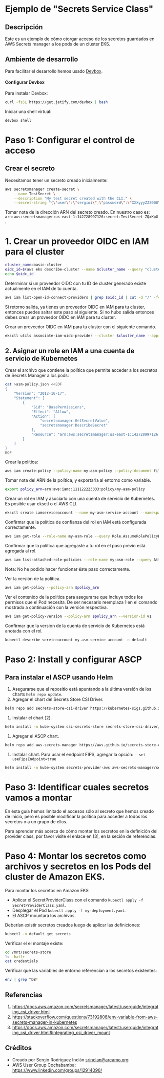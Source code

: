 # Ejemplo de "Secrets Service Class"

## Descripción

Este es un ejemplo de cómo otorgar acceso de los secretos guardados en AWS Secrets manager a los pods de un cluster EKS.

## Ambiente de desarrollo

Para facilitar el desarrollo hemos usado [Devbox](https://www.jetify.com/devbox/docs/).

#### Configurar Devbox

Para instalar Devbox:

```sh
curl -fsSL https://get.jetify.com/devbox | bash
```

Iniciar una shell virtual:

```sh
devbox shell
```

# Paso 1: Configurar el control de acceso

## Crear el secreto

Necesitamos tener un secreto creado inicialmente:

```sh
aws secretsmanager create-secret \
    --name TestSecret \
    --description "My test secret created with the CLI." \
    --secret-string "{\"user\":\"sergioi\",\"password\":\"XXXyyyZZZ000\"}"
``` 
Tomar nota de la dirección ARN del secreto creado. En nuestro caso es: `arn:aws:secretsmanager:us-east-1:142728997126:secret:TestSecret-ZQxKpG` .

# 1. Crear un proveedor OIDC en IAM para el cluster

```sh
cluster_name=basic-cluster
oidc_id=$(aws eks describe-cluster --name $cluster_name --query "cluster.identity.oidc.issuer" --output text | cut -d '/' -f 5)
echo $oidc_id
```

Determinar si un proveedor OIDC con tu ID de cluster generado existe actualmente en el IAM de tu cuenta.

```sh
aws iam list-open-id-connect-providers | grep $oidc_id | cut -d "/" -f4
```

Si retorno salida, ya tienes un proveedor OIDC en IAM para tu cluster, entonces puedes saltar este paso al siguiente. Si no hubo salida entonces debes crear un proveedor OIDC en IAM para tu cluster.

Crear un proveedor OIDC en IAM para tu cluster con el siguiente comando.

```sh
eksctl utils associate-iam-oidc-provider --cluster $cluster_name --approve
```

## 2. Asignar un role en IAM a una cuenta de servicio de Kubernetes

Crear el archivo que contiene la política que permite acceder a los secretos de Secrets Manager a los pods:

```sh
cat >asm-policy.json <<EOF
{
    "Version": "2012-10-17",
    "Statement": [
        {
            "Sid": "BasePermissions",
            "Effect": "Allow",
            "Action": [
                "secretsmanager:GetSecretValue",
                "secretsmanager:DescribeSecret"
            ],
            "Resource": "arn:aws:secretsmanager:us-east-1:142728997126:secret:TestSecret-ZQxKpG"
        }
    ]
}
EOF
```

Crear la política:

```sh
aws iam create-policy --policy-name my-asm-policy --policy-document file://asm-policy.json
```
Tomar nota del ARN de la política, y exportarla al entorno como variable.

```sh
export policy_arn=arn:aws:iam::111122223333:policy/my-asm-policy
```

Crear un rol en IAM y asociarlo con una cuenta de servicio de Kubernetes. Es posible usar eksctl o el AWS CLI.

```sh
eksctl create iamserviceaccount --name my-asm-service-account --namespace default --cluster $cluster_name --role-name my-asm-role --attach-policy-arn $policy_arn --approve
```

Confirmar que la política de confianza del rol en IAM está configurada correctamente.

```sh
aws iam get-role --role-name my-asm-role --query Role.AssumeRolePolicyDocument
```

Confirmar que la política que agregaste a tu rol en el paso previo está agregada al rol.

```sh
aws iam list-attached-role-policies --role-name my-asm-role --query AttachedPolicies[].PolicyArn --output text
```
Nota: No he podido hacer funcionar éste paso correctamente.

Ver la versión de la politica.

```sh
aws iam get-policy --policy-arn $policy_arn
```

Ver el contenido de la política para asegurarse que incluye todos los permisos que el Pod necesita. De ser necesario reemplaza 1 en el comando mostrado a continuación con la versión respectiva.

```sh
aws iam get-policy-version --policy-arn $policy_arn --version-id v1

```

Confirmar que la version de la cuenta de servicio de Kubernetes está anotada con el rol.

```sh
kubectl describe serviceaccount my-asm-service-account -n default
```

# Paso 2: Install y configurar ASCP

## Para instalar el ASCP usando Helm

1. Asegurarse que el repositio está apuntando a la última versión de los charts `helm repo update`.
2. Agregar el chart del Secrets Store CSI Driver.
```sh
helm repo add secrets-store-csi-driver https://kubernetes-sigs.github.io/secrets-store-csi-driver/charts
```
1. Instalar el chart [2].
```sh
helm install -n kube-system csi-secrets-store secrets-store-csi-driver/secrets-store-csi-driver --set syncSecret.enabled=true
```
1. Agregar el ASCP chart.
```sh
helm repo add aws-secrets-manager https://aws.github.io/secrets-store-csi-driver-provider-aws
```
1. Instalar chart. Para usar el endpoint FIPS, agregar la opción: `--set useFipsEndpoint=true`
```sh
helm install -n kube-system secrets-provider-aws aws-secrets-manager/secrets-store-csi-driver-provider-aws
```

# Paso 3: Identificar cuales secretos vamos a montar

En ésta guía hemos limitado el accesos sólo al secreto que hemos creado de inicio, pero es posible modificar la política para acceder a todos los secretos o a un grupo de ellos.

Para aprender más acerca de cómo montar los secretos en la definición del provider class, por favor visite el enlace en [3], en la seción de referencias.

# Paso 4: Montar los secretos como archivos y secretos en los Pods del cluster de Amazon EKS.

Para montar los secretos en Amazon EKS
- Aplicar el SecretProviderClass con el comando `kubectl apply -f SecretProviderClass.yaml`.
- Desplegar el Pod `kubectl apply -f my-deployment.yaml`.
- El ASCP mountará los archivos.

Deberían existir secretos creados luego de aplicar las definiciones:

```sh
kubectl -n default get secrets
```

Verificar el el montaje exíste:

```sh
cd /mnt/secrets-store
ls -hatlr
cat credentials
```

Verificar que las variables de entorno referencian a los secretos existentes:

```sh
env | grep ^DB*
```

## Referencias
1. https://docs.aws.amazon.com/secretsmanager/latest/userguide/integrating_csi_driver.html
2. https://stackoverflow.com/questions/73192808/env-variable-from-aws-secrets-manager-in-kubernetes
3. https://docs.aws.amazon.com/secretsmanager/latest/userguide/integrating_csi_driver.html#integrating_csi_driver_mount

## Créditos

- Creado por Sergio Rodríguez Inclán <srinclan@arcamo.org>
- AWS User Group Cochabamba: https://www.linkedin.com/groups/12914090/
